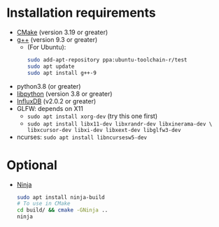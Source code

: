 # Installation requirements
- [CMake](https://cmake.org/download/) (version 3.19 or greater)
- [g++](https://gcc.gnu.org/releases.html) (version 9.3 or greater)
    - (For Ubuntu):
      ```bash
      sudo add-apt-repository ppa:ubuntu-toolchain-r/test 
      sudo apt update
      sudo apt install g++-9
      ```
- python3.8 (or greater)
- [libpython](https://pkgs.org/download/libpython3.8-dev) (version 3.8 or greater)
- [InfluxDB](https://www.influxdata.com/products/influxdb/) (v2.0.2 or greater)
- GLFW: depends on X11
  - `sudo apt install xorg-dev` (try this one first)
  - `sudo apt install libx11-dev libxrandr-dev libxinerama-dev \
     libxcursor-dev libxi-dev libxext-dev libglfw3-dev`
- ncurses: `sudo apt install libncursesw5-dev`

# Optional
- [Ninja](https://ninja-build.org/)
    ```bash
    sudo apt install ninja-build
    # To use in CMake
    cd build/ && cmake -GNinja ..
    ninja
    ```

